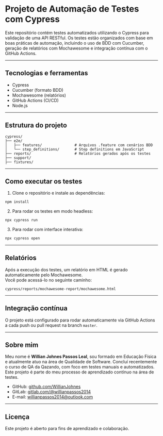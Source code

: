 # Projeto de Automação de Testes com Cypress

Este repositório contém testes automatizados utilizando o Cypress para validação de uma API RESTful. Os testes estão organizados com base em boas práticas de automação, incluindo o uso de BDD com Cucumber, geração de relatórios com Mochawesome e integração contínua com o GitHub Actions.

---

## Tecnologias e ferramentas

- Cypress
- Cucumber (formato BDD)
- Mochawesome (relatórios)
- GitHub Actions (CI/CD)
- Node.js

---

## Estrutura do projeto

```
cypress/
├── e2e/
│   ├── features/               # Arquivos .feature com cenários BDD
│   └── step_definitions/       # Step definitions em JavaScript
├── reports/                    # Relatórios gerados após os testes
├── support/
├── fixtures/
```

---

## Como executar os testes

1. Clone o repositório e instale as dependências:

```bash
npm install
```

2. Para rodar os testes em modo headless:

```bash
npx cypress run
```

3. Para rodar com interface interativa:

```bash
npx cypress open
```

---

## Relatórios

Após a execução dos testes, um relatório em HTML é gerado automaticamente pelo Mochawesome.  
Você pode acessá-lo no seguinte caminho:

```
cypress/reports/mochawesome-report/mochawesome.html
```

---

## Integração contínua

O projeto está configurado para rodar automaticamente via GitHub Actions a cada push ou pull request na branch `master`.

---

## Sobre mim

Meu nome é **Willian Johnes Passos Leal**, sou formado em Educação Física e atualmente atuo na área de Qualidade de Software. Concluí recentemente o curso de QA da Qazando, com foco em testes manuais e automatizados. Este projeto é parte do meu processo de aprendizado contínuo na área de testes.

- GitHub: [github.com/WillianJohnes](https://github.com/WillianJohnes)  
- GitLab: [gitlab.com/@willianpassos2014](https://gitlab.com/@willianpassos2014)  
- E-mail: willianpassos2014@outlook.com

---

## Licença

Este projeto é aberto para fins de aprendizado e colaboração.
